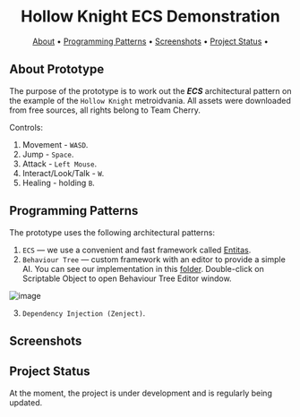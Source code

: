 <div align="center">

<h1>Hollow Knight ECS Demonstration</h1>

[About](#about-prototype)                     •
[Programming Patterns](#programming-patterns)    •
[Screenshots](#screenshots)                      •
[Project Status](#project-status)                •

</div>

## About Prototype

The purpose of the prototype is to work out the ***ECS*** architectural pattern on the example of the ```Hollow Knight``` metroidvania. All assets were downloaded from free sources, all rights belong to Team Cherry.

Controls:
1) Movement - ```WASD```.
2) Jump - ```Space```.
3) Attack - ```Left Mouse```.
4) Interact/Look/Talk - ```W```.
5) Healing - holding ```B```.

## Programming Patterns

The prototype uses the following architectural patterns:
1. ```ECS``` — we use a convenient and fast framework called [Entitas](https://github.com/sschmid/Entitas).
2. ```Behaviour Tree``` — custom framework with an editor to provide a simple AI. You can see our implementation in this [folder](https://github.com/DenisKozarezov/Demo-Hollow-Knight-ECS/tree/main/Packages/com.korolev.uilityai-package). Double-click on Scriptable Object to open Behaviour Tree Editor window.

![image](https://user-images.githubusercontent.com/52127090/215850222-b1e44392-e260-4b36-88d1-59bca2fa2754.png)

3. ```Dependency Injection (Zenject)```.

## Screenshots

## Project Status

At the moment, the project is under development and is regularly being updated.
